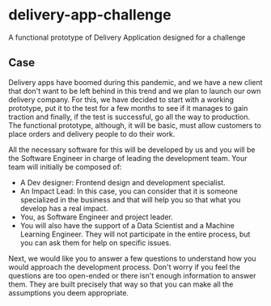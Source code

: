 # delivery-app-challenge

A functional prototype of Delivery Application designed for a challenge

## Case

Delivery apps have boomed during this pandemic, and we have a new client that don't want to be left behind in this trend and we plan to launch our own delivery company. For this, we have decided to start with a working prototype, put it to the test for a few months to see if it manages to gain traction and finally, if the test is successful, go all the way to production. The functional prototype, although, it will be basic, must allow customers to place orders and delivery people to do their work.

All the necessary software for this will be developed by us and you will be the Software Engineer in charge of leading the development team. Your team will initially be composed of:

- A Dev designer: Frontend design and development specialist.
- An Impact Lead: In this case, you can consider that it is someone specialized in the business and that will help you so that what you develop has a real impact.
- You, as Software Engineer and project leader.
- You will also have the support of a Data Scientist and a Machine Learning Engineer. They will not participate in the entire process, but you can ask them for help on specific issues.

Next, we would like you to answer a few questions to understand how you would approach the development process. Don't worry if you feel the questions are too open-ended or there isn't enough information to answer them. They are built precisely that way so that you can make all the assumptions you deem appropriate.
